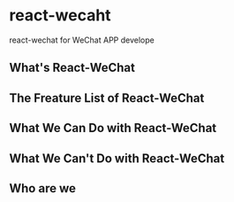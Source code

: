 # react-wecaht
react-wechat for WeChat APP develope

## What's React-WeChat

## The Freature List of React-WeChat

## What We Can Do with React-WeChat

## What We Can't Do with React-WeChat

## Who are we
